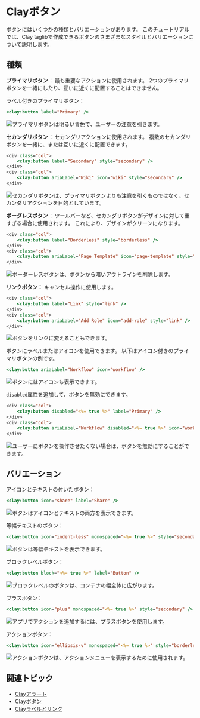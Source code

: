 # Clayボタン

ボタンにはいくつかの種類とバリエーションがあります。 このチュートリアルでは、Clay taglibで作成できるボタンのさまざまなスタイルとバリエーションについて説明します。

## 種類

**プライマリボタン** ：最も重要なアクションに使用されます。 2つのプライマリボタンを一緒にしたり、互いに近くに配置することはできません。

ラベル付きのプライマリボタン：

```jsp
<clay:button label="Primary" />
```

![プライマリボタンは明るい青色で、ユーザーの注意を引きます。](./clay-buttons/images/01.png)

**セカンダリボタン** ：セカンダリアクションに使用されます。 複数のセカンダリボタンを一緒に、または互いに近くに配置できます。

```jsp
<div class="col">
    <clay:button label="Secondary" style="secondary" />
</div>
<div class="col">
    <clay:button ariaLabel="Wiki" icon="wiki" style="secondary" />
</div>
```

![セカンダリボタンは、プライマリボタンよりも注意を引くものではなく、セカンダリアクションを目的としています。](./clay-buttons/images/02.png)

**ボーダレスボタン** ：ツールバーなど、セカンダリボタンがデザインに対して重すぎる場合に使用されます。 これにより、デザインがクリーンになります。

```jsp
<div class="col">
    <clay:button label="Borderless" style="borderless" />
</div>
<div class="col">
    <clay:button ariaLabel="Page Template" icon="page-template" style="borderless" />
</div>
```

![ボーダーレスボタンは、ボタンから暗いアウトラインを削除します。](./clay-buttons/images/03.png)

**リンクボタン：** キャンセル操作に使用します。

```jsp
<div class="col">
    <clay:button label="Link" style="link" />
</div>
<div class="col">
    <clay:button ariaLabel="Add Role" icon="add-role" style="link" />
</div>
```

![ボタンをリンクに変えることもできます。](./clay-buttons/images/04.png)

ボタンにラベルまたはアイコンを使用できます。 以下はアイコン付きのプライマリボタンの例です。

```jsp
<clay:button ariaLabel="Workflow" icon="workflow" />
```

![ボタンにはアイコンも表示できます。](./clay-buttons/images/05.png)

`disabled`属性を追加して、ボタンを無効にできます。

```jsp
<div class="col">
    <clay:button disabled="<%= true %>" label="Primary" />
</div>
<div class="col">
    <clay:button ariaLabel="Workflow" disabled="<%= true %>" icon="workflow" />
</div>
```

![ユーザーにボタンを操作させたくない場合は、ボタンを無効にすることができます。](./clay-buttons/images/06.png)

## バリエーション

アイコンとテキストの付いたボタン：

```jsp
<clay:button icon="share" label="Share" />
```

![ボタンはアイコンとテキストの両方を表示できます。](./clay-buttons/images/07.png)

等幅テキストのボタン：

```jsp
<clay:button icon="indent-less" monospaced="<%= true %>" style="secondary" />
```

![ボタンは等幅テキストを表示できます。](./clay-buttons/images/08.png)

ブロックレベルボタン：

```jsp
<clay:button block="<%= true %>" label="Button" />
 ```

![ブロックレベルのボタンは、コンテナの幅全体に広がります。](./clay-buttons/images/09.png)

プラスボタン：

```jsp
<clay:button icon="plus" monospaced="<%= true %>" style="secondary" />
```

![アプリでアクションを追加するには、プラスボタンを使用します。](./clay-buttons/images/10.png)

アクションボタン：

```jsp
<clay:button icon="ellipsis-v" monospaced="<%= true %>" style="borderless" />
 ```

![アクションボタンは、アクションメニューを表示するために使用されます。](./clay-buttons/images/11.png)

## 関連トピック

* [Clayアラート](./clay-alerts.md)
* [Clayボタン](./clay-buttons.md)
* [Clayラベルとリンク](./clay-links-and-labels.md)